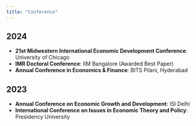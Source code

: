 ```yaml
---
title: "Conference"
---
```

## 2024
- **21st Midwestern International Economic Development Conference**: University of Chicago 
- **IMR Doctoral Conference**: IIM Bangalore (Awarded Best Paper)
- **Annual Conference in Economics & Finance**: BITS Pilani, Hyderabad
## 2023
- **Annual Conference on Economic Growth and Development**: ISI Delhi
- **International Conference on Issues in Economic Theory and Policy**: Presidency University
